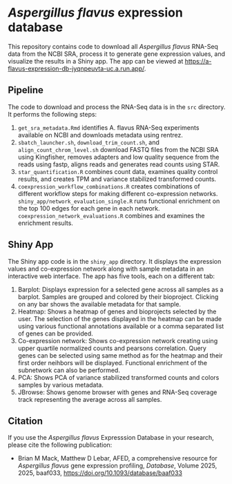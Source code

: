 # *Aspergillus flavus* expression database

This repository contains code to download all *Aspergillus flavus* RNA-Seq data from the NCBI SRA, process it to generate gene expression values, and visualize the results in a Shiny app. The app can be viewed at https://a-flavus-expression-db-jyqnpeuvta-uc.a.run.app/.

## Pipeline

The code to download and process the RNA-Seq data is in the `src` directory. It performs the following steps:

1. `get_sra_metadata.Rmd` identifies A. flavus RNA-Seq experiments available on NCBI and downloads metadata using rentrez.
2. `sbatch_launcher.sh`, `download_trim_count.sh`, and `align_count_chrom_level.sh` download FASTQ files from the NCBI SRA using Kingfisher, removes adapters and low quality sequence from the reads using fastp, aligns reads and generates read counts using STAR.
3. `star_quantification.R` combines count data, examines quality control results, and creates TPM and variance stabilized transformed counts.
4. `coexpression_workflow_combinations.R`  creates combinations of different workflow steps for making different co-expression networks. `shiny_app/network_evaluation_single.R` runs functional enrichment on the top 100 edges for each gene in each network. `coexpression_network_evaluations.R` combines and examines the enrichment results.

## Shiny App
The Shiny app code is in the `shiny_app` directory. It displays the expression values and co-expression network along with sample metadata in an interactive web interface.
The app has five tools, each on a different tab:

1. Barplot: Displays expression for a selected gene across all samples as a barplot. Samples are grouped and colored by their bioproject. Clicking on any bar shows the available metadata for that sample.
2. Heatmap: Shows a heatmap of genes and bioprojects selected by the user. The selection of the genes displayed in the heatmap can be made using various functional annotations available or a comma separated list of genes can be provided.
3. Co-expression network: Shows co-expression network creating using upper quartile normalized counts and pearsons correlation. Query genes can be selected using same method as for the heatmap and their first order neihbors will be displayed. Functional enrichment of the subnetwork can also be performed.
4. PCA: Shows PCA of variance stabilized transformed counts and colors samples by various metadata.
5. JBrowse: Shows genome browser with genes and RNA-Seq coverage track representing the average across all samples.

## Citation
If you use the *Aspergillus flavus* Expresssion Database in your research, please cite the following publication:

-   Brian M Mack, Matthew D Lebar, AFED, a comprehensive resource for *Aspergillus
    flavus* gene expression profiling, *Database*, Volume 2025, 2025, baaf033, 
    https://doi.org/10.1093/database/baaf033